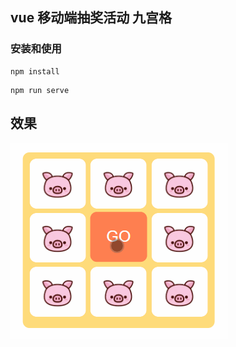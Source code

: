 ## vue 移动端抽奖活动 九宫格



### 安装和使用
```
npm install

```
```
npm run serve

```


## 效果
![image](https://github.com/LLLiuRX/Lucky/blob/main/src/assets/lucky.gif)

